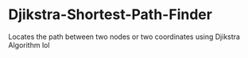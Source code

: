 # Djikstra-Shortest-Path-Finder
Locates the path between two nodes or two coordinates using Djikstra Algorithm
lol
